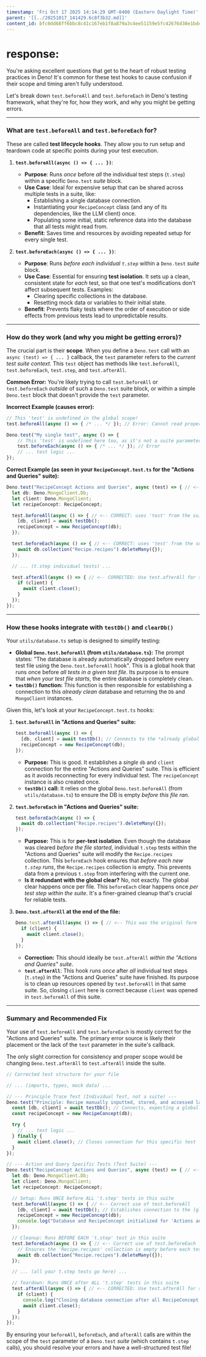 ```yaml
---
timestamp: 'Fri Oct 17 2025 14:14:29 GMT-0400 (Eastern Daylight Time)'
parent: '[[../20251017_141429.6c8f3b32.md]]'
content_id: bfc0dd68ff6bbc8c41c167eb1f8a879a3c4ee51159e5fc42676d30e1bde117fd
---
```


# response:

You're asking excellent questions that get to the heart of robust testing practices in Deno! It's common for these test hooks to cause confusion if their scope and timing aren't fully understood.

Let's break down `test.beforeAll` and `test.beforeEach` in Deno's testing framework, what they're for, how they work, and why you might be getting errors.

***

### What are `test.beforeAll` and `test.beforeEach` for?

These are called **test lifecycle hooks**. They allow you to run setup and teardown code at specific points during your test execution.

1. **`test.beforeAll(async () => { ... })`**:
   * **Purpose**: Runs *once* before *all* the individual test steps (`t.step`) within a specific `Deno.test` *suite* block.
   * **Use Case**: Ideal for expensive setup that can be shared across multiple tests in a suite, like:
     * Establishing a single database connection.
     * Instantiating your `RecipeConcept` class (and any of its dependencies, like the LLM client) once.
     * Populating some initial, static reference data into the database that all tests might read from.
   * **Benefit**: Saves time and resources by avoiding repeated setup for every single test.

2. **`test.beforeEach(async () => { ... })`**:
   * **Purpose**: Runs *before each individual `t.step`* within a `Deno.test` *suite* block.
   * **Use Case**: Essential for ensuring **test isolation**. It sets up a clean, consistent state for *each* test, so that one test's modifications don't affect subsequent tests. Examples:
     * Clearing specific collections in the database.
     * Resetting mock data or variables to their initial state.
   * **Benefit**: Prevents flaky tests where the order of execution or side effects from previous tests lead to unpredictable results.

***

### How do they work (and why you might be getting errors)?

The crucial part is their **scope**. When you define a `Deno.test` call with an `async (test) => { ... }` callback, the `test` parameter refers to the *current test suite context*. This `test` object has methods like `test.beforeAll`, `test.beforeEach`, `test.step`, and `test.afterAll`.

**Common Error:** You're likely trying to call `test.beforeAll` or `test.beforeEach` *outside* of such a `Deno.test` suite block, or within a simple `Deno.test` block that doesn't provide the `test` parameter.

**Incorrect Example (causes error):**

```typescript
// This 'test' is undefined in the global scope!
test.beforeAll(async () => { /* ... */ }); // Error: Cannot read properties of undefined (reading 'beforeAll')

Deno.test("My single test", async () => {
    // This 'test' is undefined here too, as it's not a suite parameter
    test.beforeEach(async () => { /* ... */ }); // Error
    // ... test logic ...
});
```

**Correct Example (as seen in your `RecipeConcept.test.ts` for the "Actions and Queries" suite):**

```typescript
Deno.test("RecipeConcept Actions and Queries", async (test) => { // <-- 'test' is defined here as the suite context
  let db: Deno.MongoClient.Db;
  let client: Deno.MongoClient;
  let recipeConcept: RecipeConcept;

  test.beforeAll(async () => { // <-- CORRECT: uses 'test' from the suite context
    [db, client] = await testDb();
    recipeConcept = new RecipeConcept(db);
  });

  test.beforeEach(async () => { // <-- CORRECT: uses 'test' from the suite context
    await db.collection("Recipe.recipes").deleteMany({});
  });

  // ... (t.step individual tests) ...

  test.afterAll(async () => { // <-- CORRECTED: Use test.afterAll for suite-level teardown
    if (client) {
      await client.close();
    }
  });
});
```

***

### How these hooks integrate with `testDb()` and `clearDb()`

Your `utils/database.ts` setup is designed to simplify testing:

* **Global `Deno.test.beforeAll` (from `utils/database.ts`):** The prompt states: "The database is already automatically dropped before every test file using the `Deno.test.beforeAll` hook". This is a global hook that runs once before *all tests in a given test file*. Its purpose is to ensure that *when your test file starts*, the entire database is completely clean.
* **`testDb()` function:** This function is then responsible for establishing a connection to this *already clean* database and returning the `Db` and `MongoClient` instances.

Given this, let's look at your `RecipeConcept.test.ts` hooks:

1. **`test.beforeAll` in "Actions and Queries" suite:**
   ```typescript
   test.beforeAll(async () => {
     [db, client] = await testDb(); // Connects to the *already globally cleared* DB
     recipeConcept = new RecipeConcept(db);
   });
   ```
   * **Purpose:** This is good. It establishes a *single* `db` and `client` connection for the entire "Actions and Queries" suite. This is efficient as it avoids reconnecting for every individual test. The `recipeConcept` instance is also created once.
   * **`testDb()` call:** It relies on the global `Deno.test.beforeAll` (from `utils/database.ts`) to ensure the DB is empty *before this file ran*.

2. **`test.beforeEach` in "Actions and Queries" suite:**
   ```typescript
   test.beforeEach(async () => {
     await db.collection("Recipe.recipes").deleteMany({});
   });
   ```
   * **Purpose:** This is for **per-test isolation**. Even though the database was cleared *before the file started*, individual `t.step` tests within the "Actions and Queries" suite will modify the `Recipe.recipes` collection. This `beforeEach` hook ensures that *before each new `t.step` runs*, the `Recipe.recipes` collection is empty. This prevents data from a previous `t.step` from interfering with the current one.
   * **Is it redundant with the global clear?** No, not exactly. The global clear happens once per file. This `beforeEach` clear happens once *per test step within the suite*. It's a finer-grained cleanup that's crucial for reliable tests.

3. **`Deno.test.afterAll` at the end of the file:**
   ```typescript
   Deno.test.afterAll(async () => { // <-- This was the original form
     if (client) {
       await client.close();
     }
   });
   ```
   * **Correction:** This should ideally be `test.afterAll` *within the "Actions and Queries" suite*.
   * **`test.afterAll`**: This hook runs *once* after *all* individual test steps (`t.step`) in the "Actions and Queries" suite have finished. Its purpose is to clean up resources opened by `test.beforeAll` in that same suite. So, closing `client` here is correct because `client` was opened in `test.beforeAll` of this suite.

***

### Summary and Recommended Fix

Your use of `test.beforeAll` and `test.beforeEach` is mostly correct for the "Actions and Queries" suite. The primary error source is likely their placement or the lack of the `test` parameter in the suite's callback.

The only slight correction for consistency and proper scope would be changing `Deno.test.afterAll` to `test.afterAll` inside the suite.

```typescript
// Corrected test structure for your file

// ... (imports, types, mock data) ...

// --- Principle Trace Test (Individual Test, not a suite) ---
Deno.test("Principle: Recipe manually inputted, stored, and accessed later", async () => {
  const [db, client] = await testDb(); // Connects, expecting a globally cleared DB
  const recipeConcept = new RecipeConcept(db);

  try {
    // ... test logic ...
  } finally {
    await client.close(); // Closes connection for this specific test
  }
});

// --- Action and Query Specific Tests (Test Suite) ---
Deno.test("RecipeConcept Actions and Queries", async (test) => { // <-- IMPORTANT: 'test' parameter here!
  let db: Deno.MongoClient.Db;
  let client: Deno.MongoClient;
  let recipeConcept: RecipeConcept;

  // Setup: Runs ONCE before ALL 't.step' tests in this suite
  test.beforeAll(async () => { // <-- Correct use of test.beforeAll
    [db, client] = await testDb(); // Establishes connection to the (globally pre-cleared) DB
    recipeConcept = new RecipeConcept(db);
    console.log("Database and RecipeConcept initialized for 'Actions and Queries' tests.");
  });

  // Cleanup: Runs BEFORE EACH 't.step' test in this suite
  test.beforeEach(async () => { // <-- Correct use of test.beforeEach
    // Ensures the 'Recipe.recipes' collection is empty before each test step
    await db.collection("Recipe.recipes").deleteMany({});
  });

  // ... (all your t.step tests go here) ...

  // Teardown: Runs ONCE after ALL 't.step' tests in this suite
  test.afterAll(async () => { // <-- CORRECTED: Use test.afterAll for suite-level cleanup
    if (client) {
      console.log("Closing database connection after all RecipeConcept suite tests...");
      await client.close();
    }
  });
});
```

By ensuring your `beforeAll`, `beforeEach`, and `afterAll` calls are within the scope of the `test` parameter of a `Deno.test` *suite* (which contains `t.step` calls), you should resolve your errors and have a well-structured test file!
